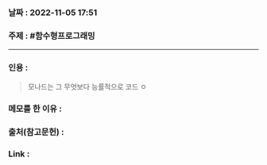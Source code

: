 ### 날짜 : 2022-11-05 17:51
### 주제 : #함수형프로그래밍 

---- 

### 인용 : 
>  모나드는 그 무엇보다 능률적으로 코드 ㅇ


### 메모를 한 이유 : 


### 출처(참고문헌) : 


### Link : 
